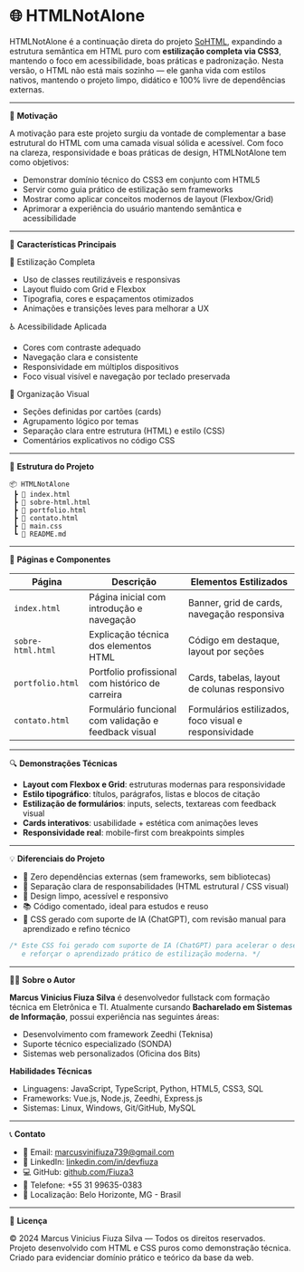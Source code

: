 # 🌐 HTMLNotAlone

HTMLNotAlone é a continuação direta do projeto [SoHTML](https://github.com/Fiuza3/SoHTML), expandindo a estrutura semântica em HTML puro com **estilização completa via CSS3**, mantendo o foco em acessibilidade, boas práticas e padronização. Nesta versão, o HTML não está mais sozinho — ele ganha vida com estilos nativos, mantendo o projeto limpo, didático e 100% livre de dependências externas.

---

🎯 **Motivação**

A motivação para este projeto surgiu da vontade de complementar a base estrutural do HTML com uma camada visual sólida e acessível. Com foco na clareza, responsividade e boas práticas de design, HTMLNotAlone tem como objetivos:

- Demonstrar domínio técnico do CSS3 em conjunto com HTML5  
- Servir como guia prático de estilização sem frameworks  
- Mostrar como aplicar conceitos modernos de layout (Flexbox/Grid)  
- Aprimorar a experiência do usuário mantendo semântica e acessibilidade  

---

🚀 **Características Principais**

🎨 Estilização Completa  
- Uso de classes reutilizáveis e responsivas  
- Layout fluido com Grid e Flexbox  
- Tipografia, cores e espaçamentos otimizados  
- Animações e transições leves para melhorar a UX  

♿ Acessibilidade Aplicada  
- Cores com contraste adequado  
- Navegação clara e consistente  
- Responsividade em múltiplos dispositivos  
- Foco visual visível e navegação por teclado preservada  

🧱 Organização Visual  
- Seções definidas por cartões (cards)  
- Agrupamento lógico por temas  
- Separação clara entre estrutura (HTML) e estilo (CSS)  
- Comentários explicativos no código CSS  

---

📁 **Estrutura do Projeto**

```
📦 HTMLNotAlone
 ┣ 📜 index.html
 ┣ 📜 sobre-html.html
 ┣ 📜 portfolio.html
 ┣ 📜 contato.html
 ┣ 📜 main.css
 ┗ 📄 README.md
```

---

📂 **Páginas e Componentes**

| Página              | Descrição                                              | Elementos Estilizados                                |
|---------------------|--------------------------------------------------------|------------------------------------------------------|
| `index.html`        | Página inicial com introdução e navegação              | Banner, grid de cards, navegação responsiva          |
| `sobre-html.html`   | Explicação técnica dos elementos HTML                  | Código em destaque, layout por seções                |
| `portfolio.html`    | Portfolio profissional com histórico de carreira       | Cards, tabelas, layout de colunas responsivo         |
| `contato.html`      | Formulário funcional com validação e feedback visual   | Formulários estilizados, foco visual e responsividade |

---

🔍 **Demonstrações Técnicas**

- **Layout com Flexbox e Grid**: estruturas modernas para responsividade  
- **Estilo tipográfico**: títulos, parágrafos, listas e blocos de citação  
- **Estilização de formulários**: inputs, selects, textareas com feedback visual  
- **Cards interativos**: usabilidade + estética com animações leves  
- **Responsividade real**: mobile-first com breakpoints simples  

---

💡 **Diferenciais do Projeto**

- 💯 Zero dependências externas (sem frameworks, sem bibliotecas)  
- 🧩 Separação clara de responsabilidades (HTML estrutural / CSS visual)  
- 📐 Design limpo, acessível e responsivo  
- 📚 Código comentado, ideal para estudos e reuso  
- 🤖 CSS gerado com suporte de IA (ChatGPT), com revisão manual para aprendizado e refino técnico  

```css
/* Este CSS foi gerado com suporte de IA (ChatGPT) para acelerar o desenvolvimento 
   e reforçar o aprendizado prático de estilização moderna. */
```

---

👨‍💻 **Sobre o Autor**

**Marcus Vinicius Fiuza Silva** é desenvolvedor fullstack com formação técnica em Eletrônica e TI. Atualmente cursando **Bacharelado em Sistemas de Informação**, possui experiência nas seguintes áreas:

- Desenvolvimento com framework Zeedhi (Teknisa)  
- Suporte técnico especializado (SONDA)  
- Sistemas web personalizados (Oficina dos Bits)  

**Habilidades Técnicas**  
- Linguagens: JavaScript, TypeScript, Python, HTML5, CSS3, SQL  
- Frameworks: Vue.js, Node.js, Zeedhi, Express.js  
- Sistemas: Linux, Windows, Git/GitHub, MySQL  

---

📞 **Contato**

- 📧 Email: marcusvinifiuza739@gmail.com  
- 🔗 LinkedIn: [linkedin.com/in/devfiuza](https://linkedin.com/in/devfiuza)  
- 💻 GitHub: [github.com/Fiuza3](https://github.com/Fiuza3)  
- 📱 Telefone: +55 31 99635-0383  
- 📍 Localização: Belo Horizonte, MG - Brasil  

---

📄 **Licença**

© 2024 Marcus Vinicius Fiuza Silva — Todos os direitos reservados.  
Projeto desenvolvido com HTML e CSS puros como demonstração técnica.  
Criado para evidenciar domínio prático e teórico da base da web.